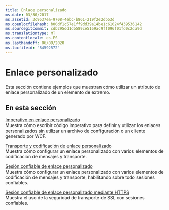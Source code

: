 ```yaml
---
title: Enlace personalizado
ms.date: 03/30/2017
ms.assetid: 3c9537ea-9708-4ebc-b861-219f2e2db53d
ms.openlocfilehash: b00df1c57e1ff9dd39a14be1c61024f439536142
ms.sourcegitcommit: cdb295dd1db589ce5169ac9ff096f01fd0c2da9d
ms.translationtype: MT
ms.contentlocale: es-ES
ms.lasthandoff: 06/09/2020
ms.locfileid: "84592572"
---
```

# <a name="custom-binding"></a>Enlace personalizado
Esta sección contiene ejemplos que muestran cómo utilizar un atributo de enlace personalizado de un elemento de extremo.  
  
## <a name="in-this-section"></a>En esta sección  
 [Imperativo en enlace personalizado](custom-binding-imperative.md)  
 Muestra cómo escribir código imperativo para definir y utilizar los enlaces personalizados sin utilizar un archivo de configuración o un cliente generado por WCF.  
  
 [Transporte y codificación de enlace personalizado](custom-binding-transport-and-encoding.md)  
 Muestra cómo configurar un enlace personalizado con varios elementos de codificación de mensajes y transporte.  
  
 [Sesión confiable de enlace personalizado](custom-binding-reliable-session.md)  
 Muestra cómo configurar un enlace personalizado con varios elementos de codificación de mensajes y transporte, habilitando sobre todo sesiones confiables.  
  
 [Sesión confiable de enlace personalizado mediante HTTPS](custom-binding-reliable-session-over-https.md)  
 Muestra el uso de la seguridad de transporte de SSL con sesiones confiables.
